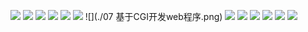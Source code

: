 ![](./images/https通信基础-1.png)
![](./01Linux概述.png)
![](./02搭建linux-c++环境.png)
![](./04linux文件编程.png)
![](./05多进程编程.png)
![](./06进程间通信.png)
![](./07 基于CGI开发web程序.png)
![](./08&09多线程编程.png)
![](./10linux下的库.png)
![](./11.TcpIp协议基础.png)
![](./12-13-14-15套接字.png)
![](./18c++的跨平台.png)
![](./19linux下的安全编程.png)